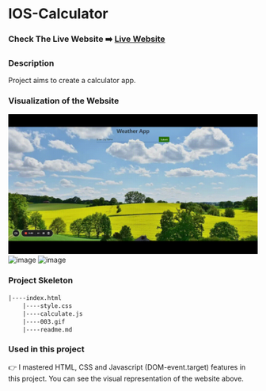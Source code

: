 # IOS-Calculator 

### Check The Live Website ➡️ [Live Website](https://sekunev.github.io/IOS_Calculator/)

### Description

Project aims to create a calculator app.

### Visualization of the Website

![image](https://github.com/Sekunev/Weather-App/blob/main/Weather-App.gif)
![image](https://user-images.githubusercontent.com/101554737/193043471-7ee0ec81-0edf-4c68-888e-a04d96f9d30a.png)
![image](https://user-images.githubusercontent.com/101554737/193043575-0cb19e54-4793-428d-940d-94059a65a281.png)



### Project Skeleton

    |----index.html  
        |----style.css   
        |----calculate.js
        |----003.gif
        |----readme.md 

### Used in this project

👉 I mastered HTML, CSS and Javascript (DOM-event.target) features in this project. You can see the visual representation of the website above.

